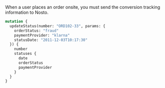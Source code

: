 When a user places an order onsite, you must send the conversion tracking information to Nosto. 


```graphql
mutation {
  updateStatus(number: "ORD102-33", params: {
    orderStatus: "fraud"
    paymentProvider: "klarna"
    statusDate: "2011-12-03T10:17:30"
  }) {
    number
    statuses {
      date
      orderStatus
      paymentProvider
    }
  }
}
```

